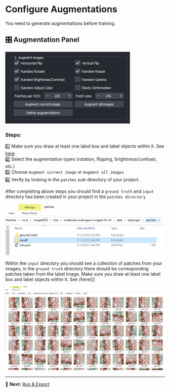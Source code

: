 # Configure Augmentations  

You need to generate augmentations before training. 

## 🎛️ Augmentation Panel  
![Augmentation Panel](images/augment_panel.png)  

### Steps:  
1️⃣ Make sure you draw at least one label box and label objects within it. See [here](https://true-north-intelligent-algorithms.github.io/napari-easy-augment-batch-dl/load_and_label/)  
2️⃣ Select the augmentation types (rotation, flipping, brightness/contrast, etc.)  
3️⃣ Choose ```Augment current image``` or ```Augment all images```  
4️⃣ Verify by looking in the ```patches``` sub-directory of your project.

After completing above steps you should find a ```ground truth``` and ```input``` directory has been created in your project in the ```patches directory```  

![Patches top level](images/patches_top_level.jpg)

Within the ```input``` directory you should see a collection of patches from your images, in the ```ground truth``` directory there should be corresponding patches taken from the label image.  Make sure you draw at least one label box and label objects within it. See (here)[]

![Patches](images/patches.jpg)

---

🔄 **Next:** [Run & Export](run_and_export.md)  
